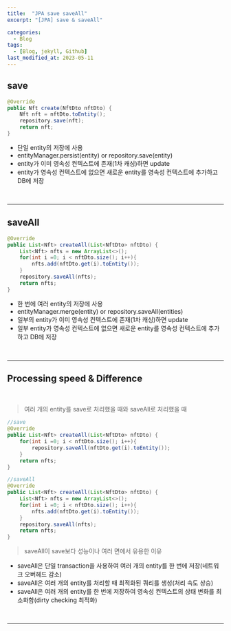 ```yaml
---
title:  "JPA save saveAll"
excerpt: "[JPA] save & saveAll"

categories:
  - Blog
tags:
  - [Blog, jekyll, Github]
last_modified_at: 2023-05-11
---
```


## save

```java
@Override
public Nft create(NftDto nftDto) {
    Nft nft = nftDto.toEntity();
    repository.save(nft);
    return nft;
}
```

- 단일 entity의 저장에 사용
- entityManager.persist(entity) or repository.save(entity)
- entity가 이미 영속성 컨텍스트에 존재(1차 캐싱)하면 update
- entity가 영속성 컨텍스트에 없으면 새로운 entity를 영속성 컨텍스트에 추가하고 DB에 저장

<br />

---
## saveAll

```java
@Override
public List<Nft> createAll(List<NftDto> nftDto) {
    List<Nft> nfts = new ArrayList<>();
    for(int i =0; i < nftDto.size(); i++){
        nfts.add(nftDto.get(i).toEntity());
    }
    repository.saveAll(nfts);
    return nfts;
}
```

- 한 번에 여러 entity의 저장에 사용
- entityManager.merge(entity) or repository.saveAll(entities)
- 일부의 entity가 이미 영속성 컨텍스트에 존재(1차 캐싱)하면 update
- 일부 entity가 영속성 컨텍스트에 없으면 새로운 entity를 영속성 컨텍스트에 추가하고 DB에 저장

<br />

---
## Processing speed & Difference

<br />

> 여러 개의 entity를 save로 처리했을 때와 saveAll로 처리했을 때

```java
//save
@Override
public List<Nft> createAll(List<NftDto> nftDto) {
    for(int i =0; i < nftDto.size(); i++){
        repository.saveAll(nftDto.get(i).toEntity());
    }
    return nfts;
}

//saveAll
@Override
public List<Nft> createAll(List<NftDto> nftDto) {
    List<Nft> nfts = new ArrayList<>();
    for(int i =0; i < nftDto.size(); i++){
        nfts.add(nftDto.get(i).toEntity());
    }
    repository.saveAll(nfts);
    return nfts;
}
```

> saveAll이 save보다 성능이나 여러 면에서 유용한 이유

- saveAll은 단일 transaction을 사용하여 여러 개의 entity를 한 번에 저장(네트워크 오버헤드 감소)
- saveAll은 여러 개의 entity를 처리할 때 최적화된 쿼리를 생성(처리 속도 상승)
- saveAll은 여러 개의 entity를 한 번에 저장하여 영속성 컨텍스트의 상태 변화를 최소화함(dirty checking 최적화)

<br />

---


